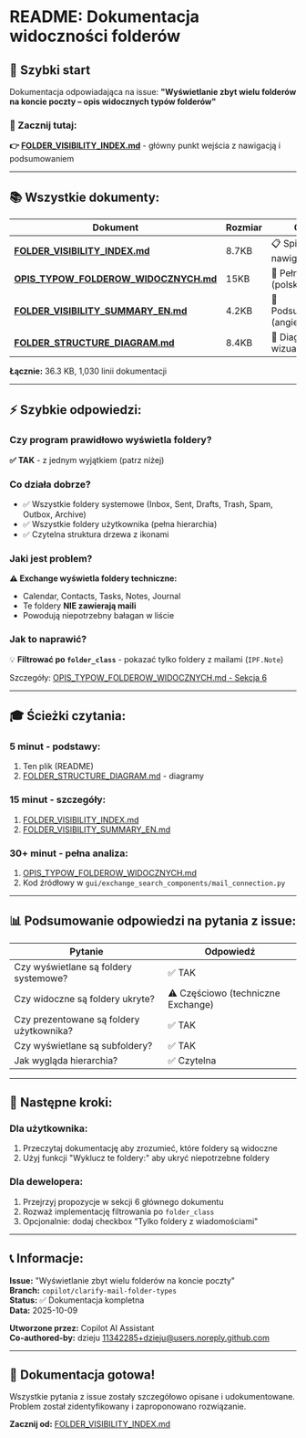 # README: Dokumentacja widoczności folderów

## 🎯 Szybki start

Dokumentacja odpowiadająca na issue: **"Wyświetlanie zbyt wielu folderów na koncie poczty – opis widocznych typów folderów"**

### 📖 Zacznij tutaj:

**👉 [FOLDER_VISIBILITY_INDEX.md](FOLDER_VISIBILITY_INDEX.md)** - główny punkt wejścia z nawigacją i podsumowaniem

---

## 📚 Wszystkie dokumenty:

| Dokument | Rozmiar | Opis | Dla kogo |
|----------|---------|------|----------|
| **[FOLDER_VISIBILITY_INDEX.md](FOLDER_VISIBILITY_INDEX.md)** | 8.7KB | 📋 Spis treści i nawigacja | Wszyscy |
| **[OPIS_TYPOW_FOLDEROW_WIDOCZNYCH.md](OPIS_TYPOW_FOLDEROW_WIDOCZNYCH.md)** | 15KB | 📖 Pełna analiza (polski) | Team/eksperci |
| **[FOLDER_VISIBILITY_SUMMARY_EN.md](FOLDER_VISIBILITY_SUMMARY_EN.md)** | 4.2KB | 📝 Podsumowanie (angielski) | Deweloperzy |
| **[FOLDER_STRUCTURE_DIAGRAM.md](FOLDER_STRUCTURE_DIAGRAM.md)** | 8.4KB | 🎨 Diagramy wizualne | Wszyscy |

**Łącznie:** 36.3 KB, 1,030 linii dokumentacji

---

## ⚡ Szybkie odpowiedzi:

### Czy program prawidłowo wyświetla foldery?
**✅ TAK** - z jednym wyjątkiem (patrz niżej)

### Co działa dobrze?
- ✅ Wszystkie foldery systemowe (Inbox, Sent, Drafts, Trash, Spam, Outbox, Archive)
- ✅ Wszystkie foldery użytkownika (pełna hierarchia)
- ✅ Czytelna struktura drzewa z ikonami

### Jaki jest problem?
**⚠️ Exchange wyświetla foldery techniczne:**
- Calendar, Contacts, Tasks, Notes, Journal
- Te foldery **NIE zawierają maili**
- Powodują niepotrzebny bałagan w liście

### Jak to naprawić?
💡 **Filtrować po `folder_class`** - pokazać tylko foldery z mailami (`IPF.Note`)

Szczegóły: [OPIS_TYPOW_FOLDEROW_WIDOCZNYCH.md - Sekcja 6](OPIS_TYPOW_FOLDEROW_WIDOCZNYCH.md#6-potencjalne-problemy-i-propozycje-usprawnień)

---

## 🎓 Ścieżki czytania:

### 5 minut - podstawy:
1. Ten plik (README)
2. [FOLDER_STRUCTURE_DIAGRAM.md](FOLDER_STRUCTURE_DIAGRAM.md) - diagramy

### 15 minut - szczegóły:
1. [FOLDER_VISIBILITY_INDEX.md](FOLDER_VISIBILITY_INDEX.md)
2. [FOLDER_VISIBILITY_SUMMARY_EN.md](FOLDER_VISIBILITY_SUMMARY_EN.md)

### 30+ minut - pełna analiza:
1. [OPIS_TYPOW_FOLDEROW_WIDOCZNYCH.md](OPIS_TYPOW_FOLDEROW_WIDOCZNYCH.md)
2. Kod źródłowy w `gui/exchange_search_components/mail_connection.py`

---

## 📊 Podsumowanie odpowiedzi na pytania z issue:

| Pytanie | Odpowiedź |
|---------|-----------|
| Czy wyświetlane są foldery systemowe? | ✅ TAK |
| Czy widoczne są foldery ukryte? | ⚠️ Częściowo (techniczne Exchange) |
| Czy prezentowane są foldery użytkownika? | ✅ TAK |
| Czy wyświetlane są subfoldery? | ✅ TAK |
| Jak wygląda hierarchia? | ✅ Czytelna |

---

## 🔧 Następne kroki:

### Dla użytkownika:
1. Przeczytaj dokumentację aby zrozumieć, które foldery są widoczne
2. Użyj funkcji "Wyklucz te foldery:" aby ukryć niepotrzebne foldery

### Dla dewelopera:
1. Przejrzyj propozycje w sekcji 6 głównego dokumentu
2. Rozważ implementację filtrowania po `folder_class`
3. Opcjonalnie: dodaj checkbox "Tylko foldery z wiadomościami"

---

## 📞 Informacje:

**Issue:** "Wyświetlanie zbyt wielu folderów na koncie poczty"  
**Branch:** `copilot/clarify-mail-folder-types`  
**Status:** ✅ Dokumentacja kompletna  
**Data:** 2025-10-09  

**Utworzone przez:** Copilot AI Assistant  
**Co-authored-by:** dzieju <11342285+dzieju@users.noreply.github.com>

---

## 🎉 Dokumentacja gotowa!

Wszystkie pytania z issue zostały szczegółowo opisane i udokumentowane. Problem został zidentyfikowany i zaproponowano rozwiązanie.

**Zacznij od:** [FOLDER_VISIBILITY_INDEX.md](FOLDER_VISIBILITY_INDEX.md)

